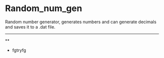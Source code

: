 # Random_num_gen
Random number generator, generates numbers and can generate decimals and saves it to a .dat file.

---
**
* fgtryfg
